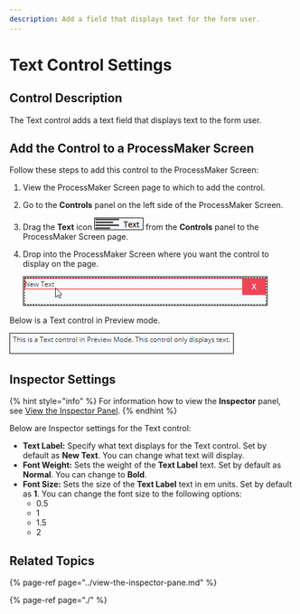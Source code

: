 ```yaml
---
description: Add a field that displays text for the form user.
---
```


# Text Control Settings

## Control Description

The Text control adds a text field that displays text to the form user.

## Add the Control to a ProcessMaker Screen

Follow these steps to add this control to the ProcessMaker Screen:

1. View the ProcessMaker Screen page to which to add the control.
2. Go to the **Controls** panel on the left side of the ProcessMaker Screen.
3. Drag the **Text** icon ![](../../../../.gitbook/assets/text-control-screens-builder-processes.png) from the **Controls** panel to the ProcessMaker Screen page.
4. Drop into the ProcessMaker Screen where you want the control to display on the page.   

   ![](../../../../.gitbook/assets/text-control-placed-screens-builder-processes.png)

Below is a Text control in Preview mode.

![Text control in Preview mode](../../../../.gitbook/assets/text-control-preview-screens-builder-processes.png)

## Inspector Settings

{% hint style="info" %}
For information how to view the **Inspector** panel, see [View the Inspector Panel](../view-the-inspector-pane.md).
{% endhint %}

Below are Inspector settings for the Text control:

* **Text Label:** Specify what text displays for the Text control. Set by default as **New Text**. You can change what text will display.
* **Font Weight:** Sets the weight of the **Text Label** text. Set by default as **Normal**. You can change to **Bold**.
* **Font Size:** Sets the size of the **Text Label** text in em units. Set by default as **1**. You can change the font size to the following options:
  * 0.5
  * 1
  * 1.5
  * 2

## Related Topics

{% page-ref page="../view-the-inspector-pane.md" %}

{% page-ref page="./" %}

